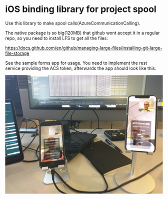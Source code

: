 iOS binding library for project spool
=====================================

Use this library to make spool calls(AzureCommunicationCalling).

The native package is so big(120MB) that github wont accept it in a regular repo,
so you need to install LFS to get all the files:

https://docs.github.com/en/github/managing-large-files/installing-git-large-file-storage

See the sample forms app for usage. You need to implement the rest service providing the ACS token, afterwards the app should look like this:

![alt "Test app"](testapp.jpg "Test app")
